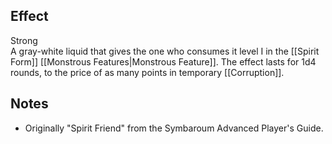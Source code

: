 ## Effect
Strong<br>A gray-white liquid that gives the one who consumes it level I in the [[Spirit Form]] [[Monstrous Features|Monstrous Feature]]. The effect lasts for 1d4 rounds, to the price of as many points in temporary [[Corruption]].
## Notes
* Originally "Spirit Friend" from the Symbaroum Advanced Player's Guide.